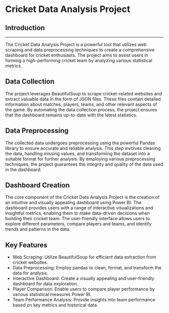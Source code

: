 # Cricket Data Analysis Project
## Introduction
-----------
The Cricket Data Analysis Project is a powerful tool that utilizes web scraping and data preprocessing techniques to create a comprehensive dashboard for cricket enthusiasts. The project aims to assist users in forming a high-performing cricket team by analyzing various statistical metrics.

## Data Collection
The project leverages BeautifulSoup to scrape cricket-related websites and extract valuable data in the form of JSON files. These files contain detailed information about matches, players, teams, and other relevant aspects of the game. By automating the data collection process, the project ensures that the dashboard remains up-to-date with the latest statistics.

## Data Preprocessing
The collected data undergoes preprocessing using the powerful Pandas library to ensure accurate and reliable analysis. This step involves cleaning the data, handling missing values, and transforming the dataset into a suitable format for further analysis. By employing various preprocessing techniques, the project guarantees the integrity and quality of the data used in the dashboard.

## Dashboard Creation
The core component of the Cricket Data Analysis Project is the creation of an intuitive and visually appealing dashboard using Power BI. The dashboard provides users with a range of interactive visualizations and insightful metrics, enabling them to make data-driven decisions when building their cricket team. The user-friendly interface allows users to explore different parameters, compare players and teams, and identify trends and patterns in the data. 

## Key Features
* Web Scraping: Utilize BeautifulSoup for efficient data extraction from cricket websites.
* Data Preprocessing: Employ pandas to clean, format, and transform the data for analysis.
* Interactive Dashboard: Create a visually appealing and user-friendly dashboard for data exploration.
* Player Comparison: Enable users to compare player performance by various statistical measures Power BI.
* Team Performance Analysis: Provide insights into team performance based on key metrics and historical data.
